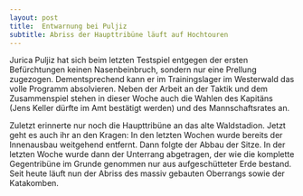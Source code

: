 ```yaml
---
layout: post
title:  Entwarnung bei Puljiz
subtitle: Abriss der Haupttribüne läuft auf Hochtouren
---
```


Jurica Puljiz hat sich beim letzten Testspiel entgegen der ersten Befürchtungen keinen Nasenbeinbruch, sondern nur eine Prellung zugezogen. Dementsprechend kann er im Trainingslager im Westerwald das volle Programm absolvieren. Neben der Arbeit an der Taktik und dem Zusammenspiel stehen in dieser Woche auch die Wahlen des Kapitäns (Jens Keller dürfte im Amt bestätigt werden) und des Mannschaftsrates an. 

Zuletzt erinnerte nur noch die Haupttribüne an das alte Waldstadion. Jetzt geht es auch ihr an den Kragen: In den letzten Wochen wurde bereits der Innenausbau weitgehend entfernt. Dann folgte der Abbau der Sitze. In der letzten Woche wurde dann der Unterrang abgetragen, der wie die komplette Gegentribüne im Grunde genommen nur aus aufgeschütteter Erde bestand. Seit heute läuft nun der Abriss des massiv gebauten Oberrangs sowie der Katakomben.
